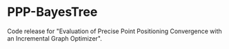 # PPP-BayesTree
Code release for "Evaluation of Precise Point Positioning Convergence with an Incremental Graph Optimizer".
